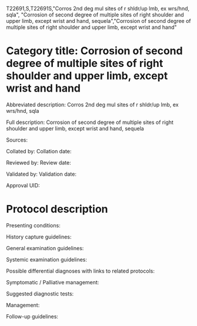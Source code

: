 T22691,S,T22691S,"Corros 2nd deg mul sites of r shldr/up lmb, ex wrs/hnd, sqla", "Corrosion of second degree of multiple sites of right shoulder and upper limb, except wrist and hand, sequela","Corrosion of second degree of multiple sites of right shoulder and upper limb, except wrist and hand"
# Category title: Corrosion of second degree of multiple sites of right shoulder and upper limb, except wrist and hand

Abbreviated description: Corros 2nd deg mul sites of r shldr/up lmb, ex wrs/hnd, sqla

Full description: Corrosion of second degree of multiple sites of right shoulder and upper limb, except wrist and hand, sequela

Sources:

Collated by:
Collation date:

Reviewed by:
Review date:

Validated by:
Validation date:

Approval UID:

# Protocol description

Presenting conditions:

History capture guidelines:

General examination guidelines:

Systemic examination guidelines:

Possible differential diagnoses with links to related protocols:

Symptomatic / Palliative management:

Suggested diagnostic tests:

Management:

Follow-up guidelines:
